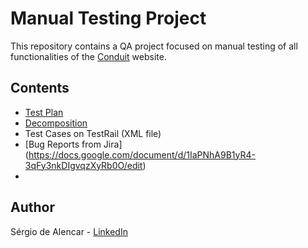# Manual Testing Project

This repository contains a QA project focused on manual testing of all functionalities of the [Conduit](https://conduit.mate.academy/) website.

## Contents
- [Test Plan](https://docs.google.com/document/d/1lUqi2MT7zgRmytRxxRUmFNiirvOLrlCMnDV-vjiXqjU/edit?usp=sharing)
- [Decomposition](https://docs.google.com/document/d/1whncTlB0fXuSipntLCVZwpDNQN6Gr9l2ADw6UWGnSTM/edit?usp=sharing)
- Test Cases on TestRail (XML file)
- [Bug Reports from Jira] (https://docs.google.com/document/d/1IaPNhA9B1yR4-3qFy3nkDIgvqzXyRb0O/edit)
- 


## Author
Sérgio de Alencar - [LinkedIn](https://www.linkedin.com/in/sergiodealencar)

